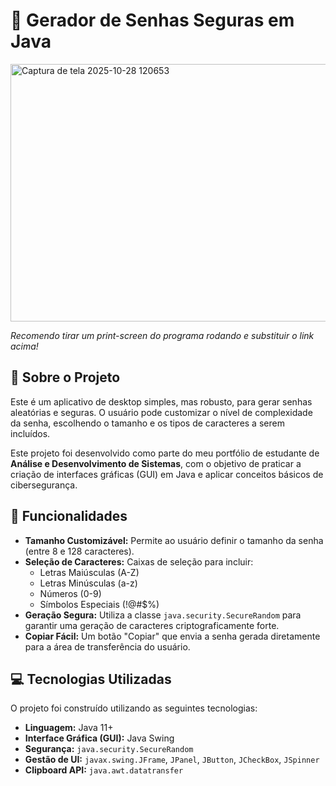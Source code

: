 # 🔐 Gerador de Senhas Seguras em Java

<img width="588" height="412" alt="Captura de tela 2025-10-28 120653" src="https://github.com/user-attachments/assets/a39a1f29-9af8-48f7-bb8e-932603bb24b5" />

*Recomendo tirar um print-screen do programa rodando e substituir o link acima!*

## 📝 Sobre o Projeto

Este é um aplicativo de desktop simples, mas robusto, para gerar senhas aleatórias e seguras. O usuário pode customizar o nível de complexidade da senha, escolhendo o tamanho e os tipos de caracteres a serem incluídos.

Este projeto foi desenvolvido como parte do meu portfólio de estudante de **Análise e Desenvolvimento de Sistemas**, com o objetivo de praticar a criação de interfaces gráficas (GUI) em Java e aplicar conceitos básicos de cibersegurança.

## 🚀 Funcionalidades

* **Tamanho Customizável:** Permite ao usuário definir o tamanho da senha (entre 8 e 128 caracteres).
* **Seleção de Caracteres:** Caixas de seleção para incluir:
    * Letras Maiúsculas (A-Z)
    * Letras Minúsculas (a-z)
    * Números (0-9)
    * Símbolos Especiais (!@#$%)
* **Geração Segura:** Utiliza a classe `java.security.SecureRandom` para garantir uma geração de caracteres criptograficamente forte.
* **Copiar Fácil:** Um botão "Copiar" que envia a senha gerada diretamente para a área de transferência do usuário.

## 💻 Tecnologias Utilizadas

O projeto foi construído utilizando as seguintes tecnologias:

* **Linguagem:** Java 11+
* **Interface Gráfica (GUI):** Java Swing
* **Segurança:** `java.security.SecureRandom`
* **Gestão de UI:** `javax.swing.JFrame`, `JPanel`, `JButton`, `JCheckBox`, `JSpinner`
* **Clipboard API:** `java.awt.datatransfer`

